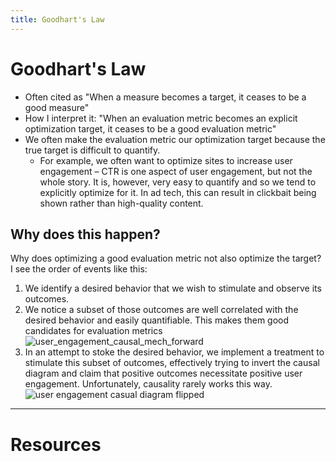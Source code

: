 ```yaml
---
title: Goodhart's Law
---
```

# Goodhart's Law
- Often cited as "When a measure becomes a target, it ceases to be a good measure"
- How I interpret it: "When an evaluation metric becomes an explicit optimization target, it ceases to be a good evaluation metric"
- We often make the evaluation metric our optimization target because the true target is difficult to quantify. 
	- For example, we often want to optimize sites to increase user engagement – CTR is one aspect of user engagement, but not the whole story. It is, however, very easy to quantify and so we tend to explicitly optimize for it. In ad tech, this can result in clickbait being shown rather than high-quality content.
## Why does this happen?
Why does optimizing a good evaluation metric not also optimize the target? I see the order of events like this:

1. We identify a desired behavior that we wish to stimulate and observe its outcomes.
2. We notice a subset of those outcomes are well correlated with the desired behavior and easily quantifiable. This makes them good candidates for evaluation metrics
![user_engagement_causal_mech_forward](__assets/img/user_engagement_causal_mech_forward.png)
3. In an attempt to stoke the desired behavior, we implement a treatment to stimulate this subset of outcomes, effectively trying to invert the causal diagram and claim that positive outcomes necessitate positive user engagement. Unfortunately, causality rarely works this way.
![user engagement casual diagram flipped](__assets/img/user%20engagement%20casual%20diagram%20flipped.png)
---
# Resources
